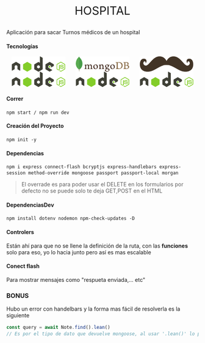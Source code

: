 <p align="center" style="font-size:30px;"> HOSPITAL </p> 

Aplicación para sacar Turnos médicos de un hospital

#### Tecnologías

<div class="iconos" style="display:flex; justify-content:Space-around;">
    <img src="nodejs.svg"  width="140px" style="display:block">
    <img src="mongodb.svg" width="140px" style="display:block">
    <img src="handlebars.svg" width="140px" style="display:block">
</div>


<div style="display:flex; justify-content:Space-around;">
	<div><img src="nodejs.svg"  width="140px"></div>
    <div><img src="nodejs.svg"  width="140px"></div>
    <div><img src="nodejs.svg"  width="140px"></div>
</div>



#### Correr

````
npm start / npm run dev
````

#### Creación del Proyecto

``````shell
npm init -y
``````

#### Dependencias

````shell
npm i express connect-flash bcryptjs express-handlebars express-session method-override mongoose passport passport-local morgan
````

> El overrade es para poder usar el DELETE en los formularios
> por defecto no se puede solo te deja GET,POST en el HTML

#### DependenciasDev

````shell
npm install dotenv nodemon npm-check-updates -D
````



#### Controlers

Están ahí para que no se llene la definición de la ruta, con las **funciones** solo para eso, yo lo hacia junto pero así es mas escalable

#### Conect flash
Para mostrar mensajes como "respueta enviada,... etc"



### BONUS

Hubo un error con handelbars y la forma mas fácil de resolverla es la siguiente

````javascript
const query = await Note.find().lean()
// Es por el tipo de dato que devuelve mongoose, al usar '.lean()' lo paso a formato JSON y ya no te sale WARNINGS en la consola
````